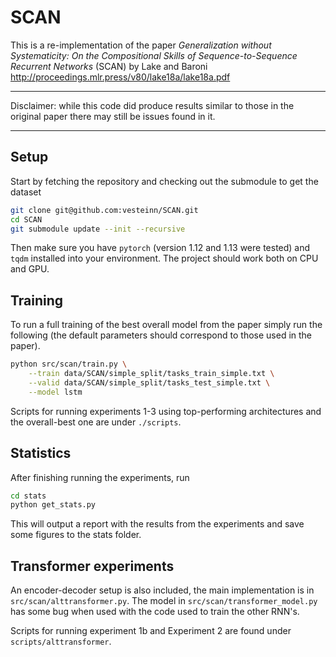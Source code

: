# SCAN

This is a re-implementation of the paper _Generalization without Systematicity: On the Compositional Skills of Sequence-to-Sequence Recurrent Networks_ (SCAN) by Lake and Baroni http://proceedings.mlr.press/v80/lake18a/lake18a.pdf

---
Disclaimer: while this code did produce results similar to those in the original paper there may still be issues found in it. 

---

## Setup

Start by fetching the repository and checking out the submodule to get the dataset

```bash
git clone git@github.com:vesteinn/SCAN.git
cd SCAN
git submodule update --init --recursive
```

Then make sure you have `pytorch` (version 1.12 and 1.13 were tested) and `tqdm` installed into your environment. The project should work both on CPU and GPU.

## Training

To run a full training of the best overall model from the paper simply run the following (the default parameters should correspond to those used in the paper).

```bash
python src/scan/train.py \
    --train data/SCAN/simple_split/tasks_train_simple.txt \
    --valid data/SCAN/simple_split/tasks_test_simple.txt \
    --model lstm
```

Scripts for running experiments 1-3 using top-performing architectures and the overall-best one are under `./scripts`.


## Statistics

After finishing running the experiments, run

```bash
cd stats
python get_stats.py
```

This will output a report with the results from the experiments and save some figures to the stats folder.

## Transformer experiments

An encoder-decoder setup is also included, the main implementation is in `src/scan/alttransformer.py`. The model in `src/scan/transformer_model.py` has some bug when used with the code used to train the other RNN's.

Scripts for running experiment 1b and Experiment 2 are found under `scripts/alttransformer`. 


